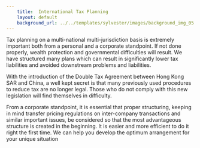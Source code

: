 ```yaml
---
    title:  International Tax Planning 
    layout: default
    background_url: ../../templates/sylvester/images/background_img_05.jpg
---
```

Tax planning on a multi-national multi-jurisdiction basis is extremely important both from a personal and a corporate standpoint. If not done properly, wealth protection and governmental difficulties will result. We have structured many plans which can result in significantly lower tax liabilities and avoided downstream problems and liabilities.

With the introduction of the Double Tax Agreement between Hong Kong SAR and China, a well kept secret is that many previously used procedures to reduce tax are no longer legal. Those who do not comply with this new legislation will find themselves in difficulty.

From a corporate standpoint, it is essential that proper structuring, keeping in mind transfer pricing regulations on inter-company transactions and similar important issues, be considered so that the most advantageous structure is created in the beginning. It is easier and more efficient to do it right the first time. We can help you develop the optimum arrangement for your unique situation
 
 

